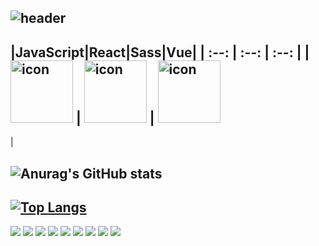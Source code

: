 <div align="left">
  
![header](https://capsule-render.vercel.app/api?type=waving&color=timeGradient&text=Junwoo's%20GitHub&animation=twinkling&fontSize=35&fontAlignY=40&fontAlign=70&height=200)
---
|JavaScript|React|Sass|Vue|
| :--: | :--: | :--: |
| <img src="https://techstack-generator.vercel.app/js-icon.svg" alt="icon" width="100" height="100" /> | <img src="https://techstack-generator.vercel.app/react-icon.svg" alt="icon" width="100" height="100" /> | <img src="https://techstack-generator.vercel.app/sass-icon.svg" alt="icon" width="100" height="100" /></div> |
---
![Anurag's GitHub stats](https://github-readme-stats.vercel.app/api?username=JUNWOO6579&show_icons=true&theme=radical)
---
[![Top Langs](https://github-readme-stats.vercel.app/api/top-langs/?username=delay-100&layout=compact)](https://github.com/JUNWOO6579/github-readme-stats)
---
<img src="https://img.shields.io/badge/html5-%23E34F26.svg?&style=for-the-badge&logo=html5&logoColor=white" />
<img src="https://img.shields.io/badge/figma-%23F24E1E.svg?&style=for-the-badge&logo=figma&logoColor=white" />
<img src="https://img.shields.io/badge/css3-%231572B6.svg?&style=for-the-badge&logo=css3&logoColor=white" />
<img src="https://img.shields.io/badge/node.js-%23339933.svg?&style=for-the-badge&logo=node.js&logoColor=white" />
<img src="https://img.shields.io/badge/vue.js-%234FC08D.svg?&style=for-the-badge&logo=vue.js&logoColor=white" />
<img src="https://img.shields.io/badge/react-%2361DAFB.svg?&style=for-the-badge&logo=react&logoColor=black" />
	<img src="https://img.shields.io/badge/trello-%230079BF.svg?&style=for-the-badge&logo=trello&logoColor=white" />
<img src="https://img.shields.io/badge/soundcloud-%23FF3300.svg?&style=for-the-badge&logo=soundcloud&logoColor=white" />
<img src="https://img.shields.io/badge/musescore-%231A70B8.svg?&style=for-the-badge&logo=musescore&logoColor=white" />
